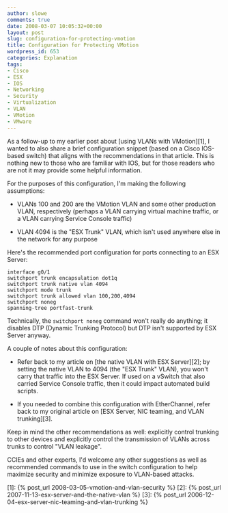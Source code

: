 ```yaml
---
author: slowe
comments: true
date: 2008-03-07 10:05:32+00:00
layout: post
slug: configuration-for-protecting-vmotion
title: Configuration for Protecting VMotion
wordpress_id: 653
categories: Explanation
tags:
- Cisco
- ESX
- IOS
- Networking
- Security
- Virtualization
- VLAN
- VMotion
- VMware
---
```


As a follow-up to my earlier post about [using VLANs with VMotion][1], I wanted to also share a brief configuration snippet (based on a Cisco IOS-based switch) that aligns with the recommendations in that article. This is nothing new to those who are familiar with IOS, but for those readers who are not it may provide some helpful information.

For the purposes of this configuration, I'm making the following assumptions:

* VLANs 100 and 200 are the VMotion VLAN and some other production VLAN, respectively (perhaps a VLAN carrying virtual machine traffic, or a VLAN carrying Service Console traffic)

* VLAN 4094 is the "ESX Trunk" VLAN, which isn't used anywhere else in the network for any purpose

Here's the recommended port configuration for ports connecting to an ESX Server:

	interface g0/1  
	switchport trunk encapsulation dot1q  
	switchport trunk native vlan 4094  
	switchport mode trunk  
	switchport trunk allowed vlan 100,200,4094  
	switchport noneg  
	spanning-tree portfast-trunk

Technically, the `switchport noneg` command won't really do anything; it disables DTP (Dynamic Trunking Protocol) but DTP isn't supported by ESX Server anyway.

A couple of notes about this configuration:

* Refer back to my article on [the native VLAN with ESX Server][2]; by setting the native VLAN to 4094 (the "ESX Trunk" VLAN), you won't carry that traffic into the ESX Server. If used on a vSwitch that also carried Service Console traffic, then it could impact automated build scripts.

* If you needed to combine this configuration with EtherChannel, refer back to my original article on [ESX Server, NIC teaming, and VLAN trunking][3].

Keep in mind the other recommendations as well: explicitly control trunking to other devices and explicitly control the transmission of VLANs across trunks to control "VLAN leakage".

CCIEs and other experts, I'd welcome any other suggestions as well as recommended commands to use in the switch configuration to help maximize security and minimize exposure to VLAN-based attacks.

[1]: {% post_url 2008-03-05-vmotion-and-vlan-security %}
[2]: {% post_url 2007-11-13-esx-server-and-the-native-vlan %}
[3]: {% post_url 2006-12-04-esx-server-nic-teaming-and-vlan-trunking %}
